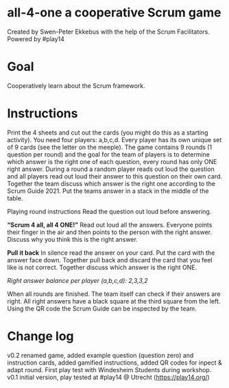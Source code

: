 # all-4-one a cooperative Scrum game

Created by Swen-Peter Ekkebus with the help of the Scrum Facilitators. Powered by #play14

# Goal
Cooperatively learn about the Scrum framework.

# Instructions
Print the 4 sheets and cut out the cards (you might do this as a starting activity). You need four players: a,b,c,d. Every player has its own unique set of 9 cards (see the letter on the meeple). The game contains 9 rounds (1 question per round) and the goal for the team of players is to determine which answer is the right one of each question, every round has only ONE right answer. During a round a random player reads out loud the question and all players read out loud their answer to this question on their own card. Together the team discuss which answer is the right one according to the Scrum Guide 2021. Put the teams answer in a stack in the middle of the table.

Playing round instructions
Read the question out loud before answering.

__“Scrum 4 all, all 4 ONE!”__
Read out loud all the answers. Everyone points their finger in the air and then points to the person with the right answer. Discuss why you think this is the right answer.

__Pull it back__
In silence read the answer on your card. Put the card with the answer face down. Together pull back and discard the card that you feel like is not correct. Together discuss which answer is the right ONE.

_Right answer balance per player (a,b,c,d): 2,3,3,2_

When all rounds are finished. The team itself can check if their answers are right. All right answers have a black square at the third square from the left. Using the QR code the Scrum Guide can be inspected by the team.

# Change log
v0.2 renamed game, added example question (question zero) and instruction cards, added gamified instructions, added QR codes for inpect & adapt round. First play test with Windesheim Students during workshop.
v0.1 initial version, play tested at #play14 @ Utrecht (https://play14.org/)